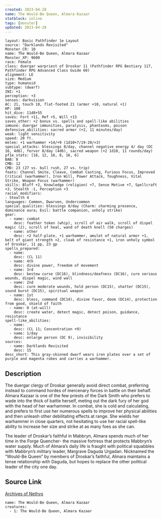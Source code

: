 ```yaml
---
created: 2023-04-28
name: The Would-Be Queen, Almara Kazaar
statblock: inline
tags: [monster]
updated: 2023-04-28
---
```

```statblock
layout: Basic Pathfinder 1e Layout
source: "Darklands Revisited"
Monster_CR: 10
name: The Would-Be Queen, Almara Kazaar
Monster_XP: 9600
race: Female
class: duergar warpriest of Droskar 11 (Pathfinder RPG Bestiary 117, Pathfinder RPG Advanced Class Guide 60)
alignment: LE
size: Medium
type: humanoid
subtype: (dwarf)
INI: +1
perception: +3
senses: darkvision
AC: 21, touch 10, flat-footed 21 (armor +10, natural +1)
HP: 108
hit_dice: 11d8+55
saves: Fort +11, Ref +5, Will +13
saves_other: +2 bonus vs. spells and spell-like abilities
immune: duergar immunities, paralysis, phantasms, poison
defensive_abilities: sacred armor (+2, 11 minutes/day)
weak: light sensitivity
speed: 20 ft.
melee: +1 warhammer +14/+9 (1d10+7/19-20/×3)
special_attacks: blessings 8/day, channel negative energy 4/ day (DC 16, 4d6), fervor 8/day (4d6), sacred weapon (+2 1d10, 11 rounds/day)
pf1e_stats: [18, 12, 16, 8, 16, 6]
BAB: 8
CMB: 12
CMD: 23 (27 vs. bull rush, 27 vs. trip)
feats: Channel Smite, Cleave, Combat Casting, Furious Focus, Improved Critical (warhammer), Iron Will, Power Attack, Toughness, Vital Strike, Weapon Focus (warhammer)
skills: Bluff +2, Knowledge (religion) +7, Sense Motive +7, Spellcraft +3, Stealth -1, Perception +3
racial_modifiers:
- Stealth 4
languages: Common, Dwarven, Undercommon
special_qualities: blessings 8/day (Charm: charming presence, dominance aura; Evil: battle companion, unholy strike)
gear:
  - name: combat
    desc: feather token (whip), scroll of air walk, scroll of dispel magic (2), scroll of heal, wand of death knell (50 charges)
  - name: other
    desc: +2 half-plate, +1 warhammer, amulet of natural armor +1, belt of giant strength +2, cloak of resistance +1, iron unholy symbol of Droskar, 11 pp, 23 gp
spells_prepared:
  - name:
    desc: (CL 11)
  - name: 4th
    desc: divine power, freedom of movement
  - name: 3rd
    desc: bestow curse (DC16), blindness/deafness (DC16), cure serious wounds, dispel magic, wind wall
  - name: 2nd
    desc: cure moderate wounds, hold person (DC15), shatter (DC15), sound burst (DC15), spiritual weapon
  - name: 1st
    desc: bless, command (DC14), divine favor, doom (DC14), protection from good, shield of faith
  - name: 0 (at-will)
    desc: create water, detect magic, detect poison, guidance, resistance
spell-like_abilities:
  - name:
    desc: (CL 11; Concentration +9)
  - name: 1/day
    desc: enlarge person (DC 9), invisibility
sources:
  - name: Darklands Revisited
    desc: 15
desc_short: This gray-skinned dwarf wears iron plates over a set of purple and magenta robes and carries a warhammer.
```
## Description
The duergar clergy of Droskar generally avoid direct combat, preferring instead to command hordes of mercenary forces in battle on their behalf. Almara Kazaar is one of the few priests of the Dark Smith who prefers to wade into the thick of battle herself, meting out the dark fury of her god with the head of her warhammer. In combat, she is cold and calculating, and prefers to first use her numerous spells to improve her physical abilities and then unleash other debilitating effects at range. She wields her warhammer in close quarters, not hesitating to use her racial spell-like ability to increase her size and strike at as many foes as she can.

The leader of Droskar’s faithful in Mabbryn, Almara spends much of her time in the Forge Quencher- the massive fortress that protects Mabbryn’s water supply. Much of Almara’s daily life is fraught with political squabbles with Mabbryn’s military leader, Margrave Daguda Urgadan. Nicknamed the “Would-Be Queen” by members of Droskar’s faithful, Almara maintains a tense relationship with Daguda, but hopes to replace the other political leader of the city one day.
## Source Link
[Archives of Nethys](https://aonprd.com/MonsterDisplay.aspx?ItemName=The%20Would-Be%20Queen%2C%20Almara%20Kazaar)
```encounter-table
name: The Would-Be Queen, Almara Kazaar
creatures:
  - 1: The Would-Be Queen, Almara Kazaar
```
